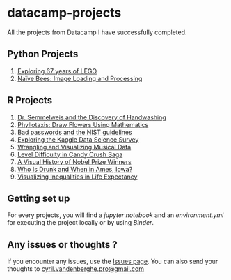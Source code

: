 # datacamp-projects

All the projects from Datacamp I have successfully completed.

## Python Projects

1. [Exploring 67 years of LEGO](https://github.com/vdbcyril/datacamp-projects/tree/master/Python/Exploring%2067%20years%20of%20LEGO)
2. [Naïve Bees: Image Loading and Processing](https://github.com/vdbcyril/datacamp-projects/tree/master/Python/Na%C3%AFve%20Bees%20-%20Image%20Loading%20and%20Processing)

## R Projects

1. [Dr. Semmelweis and the Discovery of Handwashing](https://github.com/vdbcyril/datacamp-projects/tree/master/R/Dr.%20Semmelweis%20and%20the%20Discovery%20of%20Handwashing)
2. [Phyllotaxis: Draw Flowers Using Mathematics](https://github.com/vdbcyril/datacamp-projects/tree/master/R/Phyllotaxis%20-%20Draw%20flowers%20using%20mathematics)
3. [Bad passwords and the NIST guidelines](https://github.com/vdbcyril/datacamp-projects/tree/master/R/Bad%20passwords%20and%20the%20NIST%20guidelines)
4. [Exploring the Kaggle Data Science Survey](https://github.com/vdbcyril/datacamp-projects/tree/master/R/Exploring%20the%20Kaggle%20Data%20Science%20Survey)
5. [Wrangling and Visualizing Musical Data](https://github.com/vdbcyril/datacamp-projects/tree/master/R/Wrangling%20and%20Visualizing%20Musical%20Data)
6. [Level Difficulty in Candy Crush Saga](https://github.com/vdbcyril/datacamp-projects/tree/master/R/Level%20difficulty%20in%20Candy%20Crush%20Saga)
7. [A Visual History of Nobel Prize Winners](https://github.com/vdbcyril/datacamp-projects/tree/master/R/A%20Visual%20History%20of%20Nobel%20Prize%20Winners)
8. [Who Is Drunk and When in Ames, Iowa?](https://github.com/vdbcyril/datacamp-projects/tree/master/R/Who%20Is%20Drunk%20and%20When%20in%20Ames%2C%20Iowa)
9. [Visualizing Inequalities in Life Expectancy](https://github.com/vdbcyril/datacamp-projects/tree/master/R/Visualizing%20Inequalities%20in%20Life%20Expectancy)

## Getting set up

For every projects, you will find a _jupyter notebook_ and an _environment.yml_ for executing the project locally or by using _Binder_.

## Any issues or thoughts ?

If you encounter any issues, use the [Issues page](https://github.com/vdbcyril/datacamp-projects/issues). You can also send your thoughts to cyril.vandenberghe.pro@gmail.com
